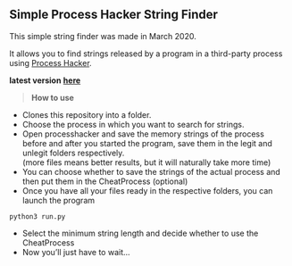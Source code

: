## Simple Process Hacker String Finder

This simple string finder was made in March 2020.

It allows you to find strings released by a program in a third-party process using [Process Hacker](https://processhacker.sourceforge.io).

**latest version** [**here**](https://github.com/Nikappa57/ph-string-finder-2)

> **How to use**

*   Clones this repository into a folder.
*   Choose the process in which you want to search for strings.
*   Open processhacker and save the memory strings of the process   
    before and after you started the program, save them in the legit and unlegit folders respectively.  
    (more files means better results, but it will naturally take more time)
*   You can choose whether to save the strings of the actual process and then put them in the CheatProcess (optional)
*   Once you have all your files ready in the respective folders, you can launch the program

```plaintext
python3 run.py
```

*   Select the minimum string length and decide whether to use the CheatProcess
*   Now you’ll just have to wait...
